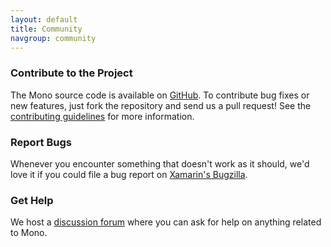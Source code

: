 ```yaml
---
layout: default
title: Community
navgroup: community
---
```


### Contribute to the Project

The Mono source code is available on [GitHub](https://github.com/mono/mono). To contribute bug fixes or new features, just fork the repository and send us a pull request!
See the [contributing guidelines](https://github.com/mono/mono/blob/master/CONTRIBUTING.md) for more information.

### Report Bugs

Whenever you encounter something that doesn't work as it should, we'd love it if you could file a bug report on [Xamarin's Bugzilla](https://bugzilla.xamarin.com).

### Get Help

We host a [discussion forum]({{site.github.url}}/forum) where you can ask for help on anything related to Mono.
